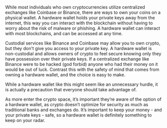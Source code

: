 While most individuals who own cryptocurrencies utilize centralized exchanges like Coinbase or Binance, there are ways to own your coins on a physical wallet. A hardware wallet holds your private keys away from the internet, this way you can interact with the blockchain without having to worry about the risk of malware or phishing. A hardware wallet can interact with most  blockchains, and can be accessed at any time. 

Custodial services like Binance and Coinbase may allow you to own crypto, but they don't give you access to your private key. A hardware wallet is non-custodial and allows owners of crypto to feel secure knowing only they have possession over their private keys. If a centralized exchange like Binance were to be hacked (god forbid) anyone who had their money on it would be out of luck. Contrast this with the safety of mind that comes from owning a hardware wallet, and the choice is easy to make. 

While a hardware wallet like this might seem like an unnecessary hurdle, it is actually a precaution that everyone should take advantage of. 

As more enter the crypto space, it’s important they’re aware of the option of a hardware wallet, as crypto doesn’t optimize for security as much as traditional banks and exchanges do. It’s important to keep your money - and your private keys - safe, so a hardware wallet is definitely something to keep on your radar. 
